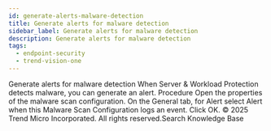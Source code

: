 ```yaml
---
id: generate-alerts-malware-detection
title: Generate alerts for malware detection
sidebar_label: Generate alerts for malware detection
description: Generate alerts for malware detection
tags:
  - endpoint-security
  - trend-vision-one
---
```


 Generate alerts for malware detection When Server & Workload Protection detects malware, you can generate an alert. Procedure Open the properties of the malware scan configuration. On the General tab, for Alert select Alert when this Malware Scan Configuration logs an event. Click OK. © 2025 Trend Micro Incorporated. All rights reserved.Search Knowledge Base